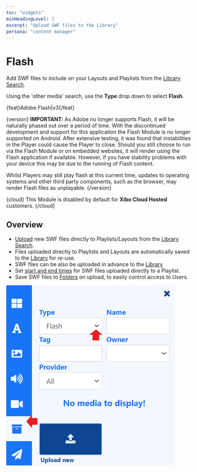 ```yaml
---
toc: "widgets"
minHeadingLevel: 2
excerpt: "Upload SWF files to the Library"
persona: "content manager"
---
```


# Flash

Add SWF files to include on your Layouts and Playlists from the [Library Search](layouts_editor.html#content-toolbar). 

Using the 'other media' search, use the **Type** drop down to select **Flash**.

{feat}Adobe Flash|v3{/feat}

{version}
**IMPORTANT:** As Adobe no longer supports Flash, it will be naturally phased out over a period of time.  With the discontinued development and support for this application the Flash Module is no longer supported on Android. After extensive testing, it was found that instabilities in the Player could cause the Player to close. Should you still choose to run via the Flash Module or on embedded websites, it will render using the Flash application if available. However, if you have stability problems with your device this may be due to the running of Flash content.

Whilst Players may still play flash at this current time, updates to operating systems and other third party components, such as the browser, may render Flash files as unplayable.
{/version}

{cloud}
This Module is disabled by default for **Xibo Cloud Hosted** customers.
{/cloud}

## Overview

-  [Upload](media_library.html#content-add-media-upload) new SWF files directly to Playlists/Layouts from the [Library Search](layouts_editor.html#content-toolbar).
- Files uploaded directly to Playlists and Layouts are automatically saved to the [Library](media_library.html) for re-use.
- SWF files can be also be uploaded in advance to the [Library](media_library.html) 
- Set [start and end times](media_playlists.html#content-playlist-editor) for SWF files uploaded directly to a Playlist.
- Save SWF files to [Folders](tour_folders.html#content-saving-to-folders) on upload, to easily control access to Users.

![Flash](img/v4_media_module_flash.png)

